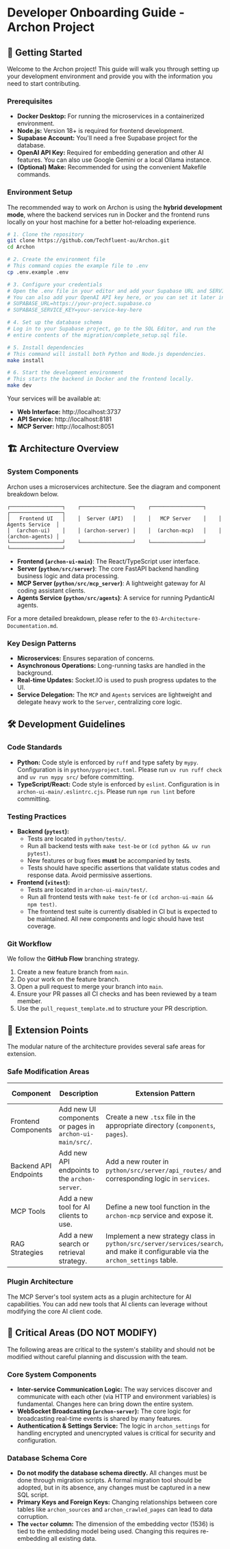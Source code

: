 # Developer Onboarding Guide - Archon Project

## 🚀 Getting Started

Welcome to the Archon project! This guide will walk you through setting up your development environment and provide you with the information you need to start contributing.

### Prerequisites
*   **Docker Desktop:** For running the microservices in a containerized environment.
*   **Node.js:** Version 18+ is required for frontend development.
*   **Supabase Account:** You'll need a free Supabase project for the database.
*   **OpenAI API Key:** Required for embedding generation and other AI features. You can also use Google Gemini or a local Ollama instance.
*   **(Optional) Make:** Recommended for using the convenient Makefile commands.

### Environment Setup

The recommended way to work on Archon is using the **hybrid development mode**, where the backend services run in Docker and the frontend runs locally on your host machine for a better hot-reloading experience.

```bash
# 1. Clone the repository
git clone https://github.com/Techfluent-au/Archon.git
cd Archon

# 2. Create the environment file
# This command copies the example file to .env
cp .env.example .env

# 3. Configure your credentials
# Open the .env file in your editor and add your Supabase URL and SERVICE key.
# You can also add your OpenAI API key here, or you can set it later in the UI.
# SUPABASE_URL=https://your-project.supabase.co
# SUPABASE_SERVICE_KEY=your-service-key-here

# 4. Set up the database schema
# Log in to your Supabase project, go to the SQL Editor, and run the
# entire contents of the migration/complete_setup.sql file.

# 5. Install dependencies
# This command will install both Python and Node.js dependencies.
make install

# 6. Start the development environment
# This starts the backend in Docker and the frontend locally.
make dev
```

Your services will be available at:
*   **Web Interface:** http://localhost:3737
*   **API Service:** http://localhost:8181
*   **MCP Server:** http://localhost:8051

## 🏗️ Architecture Overview

### System Components

Archon uses a microservices architecture. See the diagram and component breakdown below.

```
┌─────────────────┐    ┌─────────────────┐    ┌─────────────────┐    ┌─────────────────┐
│   Frontend UI   │    │  Server (API)   │    │   MCP Server    │    │ Agents Service  │
│  (archon-ui)    │    │ (archon-server) │    │  (archon-mcp)   │    │ (archon-agents) │
└─────────────────┘    └─────────────────┘    └─────────────────┘    └─────────────────┘
```

*   **Frontend (`archon-ui-main`)**: The React/TypeScript user interface.
*   **Server (`python/src/server`)**: The core FastAPI backend handling business logic and data processing.
*   **MCP Server (`python/src/mcp_server`)**: A lightweight gateway for AI coding assistant clients.
*   **Agents Service (`python/src/agents`)**: A service for running PydanticAI agents.

For a more detailed breakdown, please refer to the `03-Architecture-Documentation.md`.

### Key Design Patterns
*   **Microservices:** Ensures separation of concerns.
*   **Asynchronous Operations:** Long-running tasks are handled in the background.
*   **Real-time Updates:** Socket.IO is used to push progress updates to the UI.
*   **Service Delegation:** The `MCP` and `Agents` services are lightweight and delegate heavy work to the `Server`, centralizing core logic.

## 🛠️ Development Guidelines

### Code Standards
*   **Python:** Code style is enforced by `ruff` and type safety by `mypy`. Configuration is in `python/pyproject.toml`. Please run `uv run ruff check` and `uv run mypy src/` before committing.
*   **TypeScript/React:** Code style is enforced by `eslint`. Configuration is in `archon-ui-main/.eslintrc.cjs`. Please run `npm run lint` before committing.

### Testing Practices
*   **Backend (`pytest`):**
    *   Tests are located in `python/tests/`.
    *   Run all backend tests with `make test-be` or `(cd python && uv run pytest)`.
    *   New features or bug fixes **must** be accompanied by tests.
    *   Tests should have specific assertions that validate status codes and response data. Avoid permissive assertions.
*   **Frontend (`vitest`):**
    *   Tests are located in `archon-ui-main/test/`.
    *   Run all frontend tests with `make test-fe` or `(cd archon-ui-main && npm test)`.
    *   The frontend test suite is currently disabled in CI but is expected to be maintained. All new components and logic should have test coverage.

### Git Workflow
We follow the **GitHub Flow** branching strategy.
1.  Create a new feature branch from `main`.
2.  Do your work on the feature branch.
3.  Open a pull request to merge your branch into `main`.
4.  Ensure your PR passes all CI checks and has been reviewed by a team member.
5.  Use the `pull_request_template.md` to structure your PR description.

## 🔧 Extension Points

The modular nature of the architecture provides several safe areas for extension.

### Safe Modification Areas
| Component | Description | Extension Pattern | Risk Level |
|-----------|-------------|-------------------|------------|
| Frontend Components | Add new UI components or pages in `archon-ui-main/src/`. | Create a new `.tsx` file in the appropriate directory (`components`, `pages`). | Low |
| Backend API Endpoints | Add new API endpoints to the `archon-server`. | Add a new router in `python/src/server/api_routes/` and corresponding logic in `services`. | Low |
| MCP Tools | Add a new tool for AI clients to use. | Define a new tool function in the `archon-mcp` service and expose it. | Medium |
| RAG Strategies | Add a new search or retrieval strategy. | Implement a new strategy class in `python/src/server/services/search/` and make it configurable via the `archon_settings` table. | High |

### Plugin Architecture
The MCP Server's tool system acts as a plugin architecture for AI capabilities. You can add new tools that AI clients can leverage without modifying the core AI client code.

## 🚨 Critical Areas (DO NOT MODIFY)

The following areas are critical to the system's stability and should not be modified without careful planning and discussion with the team.

### Core System Components
*   **Inter-service Communication Logic:** The way services discover and communicate with each other (via HTTP and environment variables) is fundamental. Changes here can bring down the entire system.
*   **WebSocket Broadcasting (`archon-server`):** The core logic for broadcasting real-time events is shared by many features.
*   **Authentication & Settings Service:** The logic in `archon_settings` for handling encrypted and unencrypted values is critical for security and configuration.

### Database Schema Core
*   **Do not modify the database schema directly.** All changes must be done through migration scripts. A formal migration tool should be adopted, but in its absence, any changes must be captured in a new SQL script.
*   **Primary Keys and Foreign Keys:** Changing relationships between core tables like `archon_sources` and `archon_crawled_pages` can lead to data corruption.
*   **The `vector` column:** The dimension of the embedding vector (1536) is tied to the embedding model being used. Changing this requires re-embedding all existing data.
